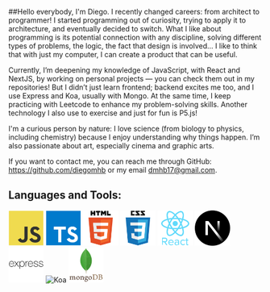 ##Hello everybody, 
I'm Diego. I recently changed careers: from architect to programmer! I started programming out of curiosity, trying to apply it to architecture, and eventually decided to switch. What I like about programming is its potential connection with any discipline, solving different types of problems, the logic, the fact that design is involved... I like to think that with just my computer, I can create a product that can be useful.

Currently, I’m deepening my knowledge of JavaScript, with React and NextJS, by working on personal projects — you can check them out in my repositories! But I didn’t just learn frontend; backend excites me too, and I use Express and Koa, usually with Mongo.
At the same time, I keep practicing with Leetcode to enhance my problem-solving skills. Another technology I also use to exercise and just for fun is P5.js!

I'm a curious person by nature: I love science (from biology to physics, including chemistry) because I enjoy understanding why things happen. I’m also passionate about art, especially cinema and graphic arts.

If you want to contact me, you can reach me through GitHub: https://github.com/diegomhb
or my email dmhb17@gmail.com.

## Languages and Tools:
<div styles="display:flex; flex-direction:rows; justify-content: space-between; align-items:center">
<img src="https://raw.githubusercontent.com/devicons/devicon/master/icons/javascript/javascript-original.svg" alt="JS" width="70"/>
<img src="https://raw.githubusercontent.com/devicons/devicon/master/icons/typescript/typescript-original.svg" alt="TS" width="70"/>
<img src="https://raw.githubusercontent.com/devicons/devicon/master/icons/html5/html5-original-wordmark.svg" alt="HTML" width="70"/>

<img src="https://raw.githubusercontent.com/devicons/devicon/master/icons/css3/css3-original-wordmark.svg" alt="CSS" width="70"/>
<img src="https://raw.githubusercontent.com/devicons/devicon/master/icons/react/react-original-wordmark.svg" alt="React" width="70"/>
<img src="https://raw.githubusercontent.com/devicons/devicon/master/icons/nextjs/nextjs-original.svg" alt="NextJS" width="70"/>
<img src="https://raw.githubusercontent.com/devicons/devicon/master/icons/express/express-original-wordmark.svg" alt="express" width="70"/>
<img src="https://encrypted-tbn0.gstatic.com/images?q=tbn:ANd9GcR49wiYHrvjAru9ll4tKC37_2jj9k7Kxh6VST7vS3BQEWM3tkcF8OeDXdQ_MP_270XtWbo&usqp=CAU" alt="Koa" width="70"/>
<img src="https://raw.githubusercontent.com/devicons/devicon/master/icons/mongodb/mongodb-original-wordmark.svg" alt="Mongo" width="70"/>

</div>


